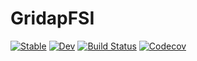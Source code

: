 # GridapFSI

[![Stable](https://img.shields.io/badge/docs-stable-blue.svg)](https://oriolcg.github.io/GridapFSI.jl/stable)
[![Dev](https://img.shields.io/badge/docs-dev-blue.svg)](https://oriolcg.github.io/GridapFSI.jl/dev)
[![Build Status](https://travis-ci.com/oriolcg/GridapFSI.jl.svg?branch=master)](https://travis-ci.com/oriolcg/GridapFSI.jl)
[![Codecov](https://codecov.io/gh/oriolcg/GridapFSI.jl/branch/master/graph/badge.svg)](https://codecov.io/gh/oriolcg/GridapFSI.jl)
